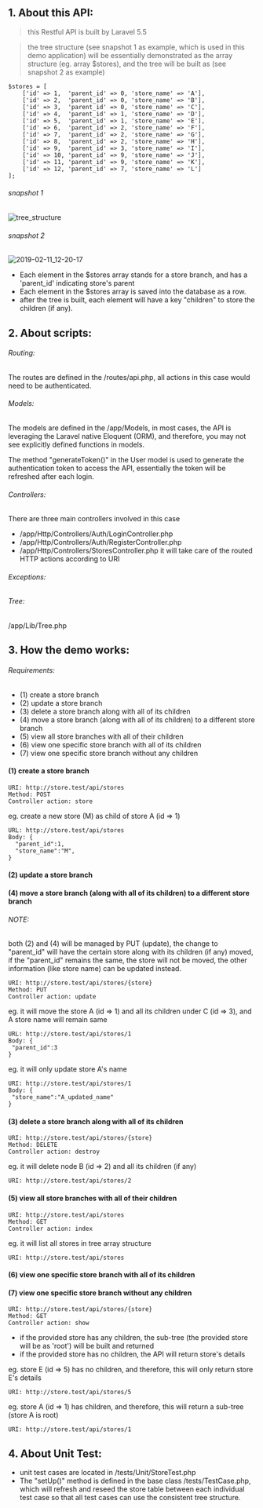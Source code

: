 ## 1. About this API:
> this Restful API is built by Laravel 5.5

> the tree structure (see snapshot 1 as example, which is used in this demo application) will be essentially demonstrated as the array structure (eg. array $stores), and the tree will be built as (see snapshot 2 as example)
```
$stores = [
	['id' => 1,  'parent_id' => 0, 'store_name' => 'A'],
	['id' => 2,  'parent_id' => 0, 'store_name' => 'B'],
	['id' => 3,  'parent_id' => 0, 'store_name' => 'C'],
	['id' => 4,  'parent_id' => 1, 'store_name' => 'D'],
	['id' => 5,  'parent_id' => 1, 'store_name' => 'E'],
	['id' => 6,  'parent_id' => 2, 'store_name' => 'F'],
	['id' => 7,  'parent_id' => 2, 'store_name' => 'G'],
	['id' => 8,  'parent_id' => 2, 'store_name' => 'H'],
	['id' => 9,  'parent_id' => 3, 'store_name' => 'I'],
	['id' => 10, 'parent_id' => 9, 'store_name' => 'J'],
	['id' => 11, 'parent_id' => 9, 'store_name' => 'K'],
	['id' => 12, 'parent_id' => 7, 'store_name' => 'L']
];
```
###### snapshot 1
![tree_structure](https://user-images.githubusercontent.com/39091872/51833525-ce2bb100-234b-11e9-89b5-67959f8c53ed.png)

###### snapshot 2
![2019-02-11_12-20-17](https://user-images.githubusercontent.com/39091872/52543231-2490f900-2dfc-11e9-9b45-90e0e59ccf1e.png)

* Each element in the $stores array stands for a store branch, and has a 'parent_id' indicating store's parent
* Each element in the $stores array is saved into the database as a row.
* after the tree is built, each element will have a key "children" to store the children (if any).

## 2. About scripts:
###### Routing:
The routes are defined in the /routes/api.php, all actions in this case would need to be authenticated.

###### Models:
The models are defined in the /app/Models, in most cases, the API is leveraging the Laravel native Eloquent (ORM), and therefore, you may not see explicitly defined functions in models.

The method "generateToken()" in the User model is used to generate the authentication token to access the API, essentially the token will be refreshed after each login.

###### Controllers:
There are three main controllers involved in this case
- /app/Http/Controllers/Auth/LoginController.php
- /app/Http/Controllers/Auth/RegisterController.php
- /app/Http/Controllers/StoresController.php
it will take care of the routed HTTP actions according to URI

###### Exceptions:

###### Tree:
/app/Lib/Tree.php

## 3. How the demo works:
###### Requirements:
 * (1) create a store branch
 * (2) update a store branch
 * (3) delete a store branch along with all of its children
 * (4) move a store branch (along with all of its children) to a different store branch
 * (5) view all store branches with all of their children
 * (6) view one specific store branch with all of its children
 * (7) view one specific store branch without any children
 
#### (1) create a store branch
```
URI: http://store.test/api/stores
Method: POST
Controller action: store
```
eg. create a new store (M) as child of store A (id => 1) 
```
URL: http://store.test/api/stores
Body: {
  "parent_id":1,
  "store_name":"M",
}
```
#### (2) update a store branch
#### (4) move a store branch (along with all of its children) to a different store branch
###### NOTE:
both (2) and (4) will be managed by PUT (update), the change to "parent_id" will have the certain store along with its children (if any) moved, if the "parent_id" remains the same, the store will not be moved, the other information (like store name) can be updated instead.

```
URI: http://store.test/api/stores/{store}
Method: PUT
Controller action: update
```
eg. it will move the store A (id => 1) and all its children under C (id => 3), and A store name will remain same
```
URL: http://store.test/api/stores/1
Body: {
 "parent_id":3
}
```
eg. it will only update store A's name
```
URI: http://store.test/api/stores/1
Body: {
 "store_name":"A_updated_name"
}
```

#### (3) delete a store branch along with all of its children
```
URI: http://store.test/api/stores/{store}
Method: DELETE
Controller action: destroy
```
eg. it will delete node B (id => 2) and all its children (if any)
```
URI: http://store.test/api/stores/2
```
#### (5) view all store branches with all of their children
```
URI: http://store.test/api/stores
Method: GET
Controller action: index
```
eg. it will list all stores in tree array structure
```
URI: http://store.test/api/stores
```
#### (6) view one specific store branch with all of its children
#### (7) view one specific store branch without any children
```
URI: http://store.test/api/stores/{store}
Method: GET
Controller action: show
```
- if the provided store has any children, the sub-tree (the provided store will be as 'root') will be built and returned
- if the provided store has no children, the API will return store's details

eg. store E (id => 5) has no children, and therefore, this will only return store E's details 
```
URI: http://store.test/api/stores/5
```
eg. store A (id => 1) has children, and therefore, this will return a sub-tree (store A is root)
```
URI: http://store.test/api/stores/1
```

## 4. About Unit Test:
- unit test cases are located in /tests/Unit/StoreTest.php
- The "setUp()" method is defined in the base class /tests/TestCase.php, which will refresh and reseed the store table between each individual test case so that all test cases can use the consistent tree structure.
